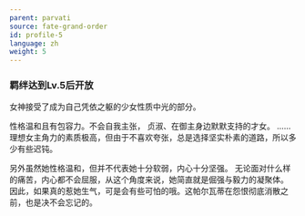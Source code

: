 ```yaml
---
parent: parvati
source: fate-grand-order
id: profile-5
language: zh
weight: 5
---
```


### 羁绊达到Lv.5后开放

女神接受了成为自己凭依之躯的少女性质中光的部分。

性格温和且有包容力。不会自我主张，
贞淑、在御主身边默默支持的才女。
……理想女主角力的素质极高，但由于不喜欢夸张，总是选择坚实朴素的道路，所以多少有些迟钝。

另外虽然她性格温和，但并不代表她十分软弱，内心十分坚强。
无论面对什么样的痛苦，内心都不会屈服，从这个角度来说，她简直就是倔强与毅力的凝聚体。
因此，如果真的惹她生气，可是会有些可怕的哦。这帕尔瓦蒂在怨恨彻底消散之前，也是决不会忘记的。
